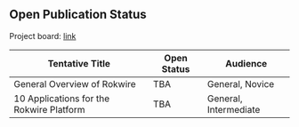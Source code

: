 ## Open Publication Status

Project board: [link](https://github.com/rokwire/rokwire-community/projects/2)

|  Tentative Title                            |  Open Status    |  Audience                          |
|---------------------------------------------|-----------------|------------------------------------|
|  General Overview of Rokwire                |  TBA            |  General, Novice                   |
|  10 Applications for the Rokwire Platform   |  TBA            |  General, Intermediate             |
